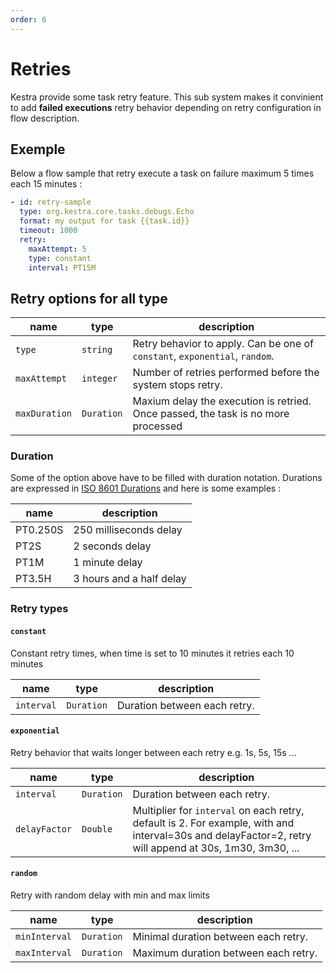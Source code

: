 ```yaml
---
order: 6
---
```

# Retries

Kestra provide some task retry feature. This sub system makes it convinient to add **failed executions** retry behavior depending on retry configuration in flow description.


## Exemple

Below a flow sample that retry execute a task on failure maximum 5 times each 15 minutes :

```yaml
- id: retry-sample
  type: org.kestra.core.tasks.debugs.Echo
  format: my output for task {{task.id}}
  timeout: 1000
  retry:
    maxAttempt: 5
    type: constant
    interval: PT15M
```
## Retry options for all type

| name | type | description |
| ---------- | ----------- | ----------- |
|`type`|`string`|Retry behavior to apply. Can be one of `constant`, `exponential`, `random`.|
|`maxAttempt`|`integer`|Number of retries performed before the system stops retry.|
|`maxDuration`|`Duration`|Maxium delay the execution is retried. Once passed, the task is no more processed|


### Duration

Some of the option above have to be filled with duration notation. 
Durations are expressed in [ISO 8601 Durations](https://en.wikipedia.org/wiki/ISO_8601#Durations) 
and here is some examples :

| name | description |
| ---------- | ----------- |
|PT0.250S|250 milliseconds delay|
|PT2S|2 seconds delay|
|PT1M|1 minute delay|
|PT3.5H|3 hours and a half delay|


### Retry types


#### `constant`
Constant retry times, when time is set to 10 minutes it retries each 10 minutes

| name | type | description |
| ---------- | ----------- | ----------- |
|`interval`|`Duration`|Duration between each retry.|

#### `exponential`
Retry behavior that waits longer between each retry e.g. 1s, 5s, 15s ...

| name | type | description |
| ---------- | ----------- | ----------- |
|`interval`|`Duration`|Duration between each retry.|
|`delayFactor`|`Double`|Multiplier for `interval` on each retry, default is 2. For example, with and interval=30s and delayFactor=2, retry will append at 30s, 1m30, 3m30, ... |

#### `random`
Retry with random delay with min and max limits

| name | type | description |
| ---------- | ----------- | ----------- |
|`minInterval`|`Duration`|Minimal duration between each retry.|
|`maxInterval`|`Duration`|Maximum duration between each retry.|
